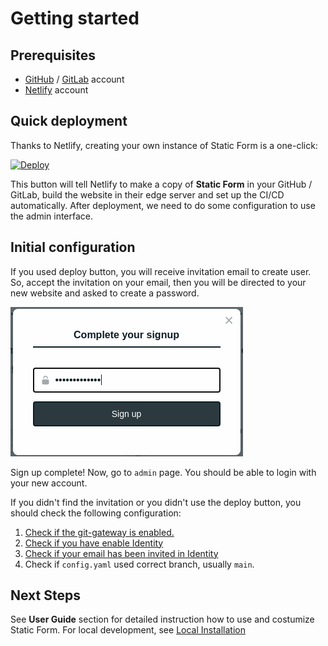 # Getting started

## Prerequisites

* [GitHub](https://github.com/) / [GitLab](https://gitlab.com/) account
* [Netlify](https://app.netlify.com/) account

## Quick deployment

Thanks to Netlify, creating your own instance of Static Form is a one-click:

[![Deploy](https://www.netlify.com/img/deploy/button.svg)](https://app.netlify.com/start/deploy?repository=https://github.com/zulvkr/StaticForm&stack=cms)


This button will tell Netlify to make a copy of **Static Form** in your GitHub / GitLab, build the website in their edge server and set up the CI/CD automatically. After deployment, we need to do some configuration to use the admin interface.

## Initial configuration

If you used deploy button, you will receive invitation email to create user. So, accept the invitation on your email, then you will be directed to your new website and asked to create a password.

![signup](_media/complete-your-signup.png)

Sign up complete! Now, go to `admin` page. You should be able to login with your new account.

If you didn't find the invitation or you didn't use the deploy button, you should check the following configuration:

1. [Check if the git-gateway is enabled.](https://docs.netlify.com/visitor-access/git-gateway/)
2. [Check if you have enable Identity](https://docs.netlify.com/visitor-access/identity/)
3. [Check if your email has been invited in Identity](https://docs.netlify.com/visitor-access/identity/registration-login/#invitations)
4. Check if `config.yaml` used correct branch, usually `main`.

## Next Steps

See **User Guide** section for detailed instruction how to use and costumize Static Form. For local development, see [Local Installation](local-installation.md)
